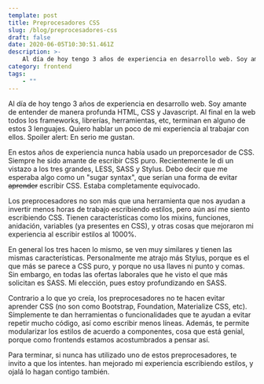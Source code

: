 ```yaml
---
template: post
title: Preprocesadores CSS
slug: /blog/preprocesadores-css
draft: false
date: 2020-06-05T10:30:51.461Z
description: >-
    Al día de hoy tengo 3 años de experiencia en desarrollo web. Soy amante de entender de manera profunda HTML, CSS y Javascript. Al final en la web todos los frameworks, librerías, herramientas, etc, terminan en alguno de estos 3 lenguajes. Quiero hablar un poco de mi experiencia al trabajar con ellos. Spoiler alert: En serio me gustan.
category: frontend
tags:
    - ""
---
```


Al día de hoy tengo 3 años de experiencia en desarrollo web. Soy amante de entender de manera profunda HTML, CSS y Javascript. Al final en la web todos los frameworks, librerías, herramientas, etc, terminan en alguno de estos 3 lenguajes. Quiero hablar un poco de mi experiencia al trabajar con ellos. Spoiler alert: En serio me gustan.

En estos años de experiencia nunca había usado un preporcesador de CSS. Siempre he sido amante de escribir CSS puro. Recientemente le di un vistazo a los tres grandes, LESS, SASS y Stylus. Debo decir que me esperaba algo como un "sugar syntax", que serían una forma de evitar ~~aprender~~ escribir CSS. Estaba completamente equivocado.

Los preprocesadores no son más que una herramienta que nos ayudan a invertir menos horas de trabajo escribiendo estilos, pero aún así me siento escribiendo CSS. Tienen características como los mixins, funciones, anidación, variables (ya presentes en CSS), y otras cosas que mejoraron mi experiencia al escribir estilos al 1000%.

En general los tres hacen lo mismo, se ven muy similares y tienen las mismas características. Personalmente me atrajo más Stylus, porque es el que más se parece a CSS puro, y porque no usa  llaves ni punto y comas. Sin embargo, en todas las ofertas laborales que he visto el que más solicitan es SASS. Mi elección, pues estoy profundizando en SASS.

Contrario a lo que yo creía, los preprocesadores no te hacen evitar aprender CSS (no son como Bootstrap, Foundation, Materialize CSS, etc). Símplemente te dan herramientas o funcionalidades que te ayudan a evitar repetir mucho código, así como escribir menos líneas. Además, te permite modularizar los estilos de acuerdo a componentes, cosa que está genial, porque como frontends estamos acostumbrados a pensar así.

Para terminar, si nunca has utilizado uno de estos preprocesadores, te invito a que los intentes. han mejorado mi experiencia escribiendo estilos, y ojalá lo hagan contigo también.